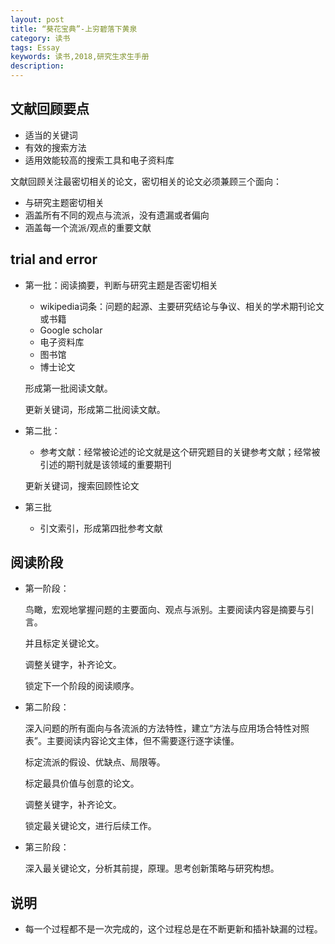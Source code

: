 ```yaml
--- 
layout: post
title: “葵花宝典”-上穷碧落下黄泉
category: 读书
tags: Essay
keywords: 读书,2018,研究生求生手册
description: 
--- 
```


## 文献回顾要点

- 适当的关键词
- 有效的搜索方法
- 适用效能较高的搜索工具和电子资料库

文献回顾关注最密切相关的论文，密切相关的论文必须兼顾三个面向：

- 与研究主题密切相关
- 涵盖所有不同的观点与流派，没有遗漏或者偏向
- 涵盖每一个流派/观点的重要文献

## trial and error

- 第一批：阅读摘要，判断与研究主题是否密切相关

	- wikipedia词条：问题的起源、主要研究结论与争议、相关的学术期刊论文或书籍
	- Google scholar 
	- 电子资料库
	- 图书馆
	- 博士论文
	
	形成第一批阅读文献。
	
	更新关键词，形成第二批阅读文献。
	
- 第二批：

	- 参考文献：经常被论述的论文就是这个研究题目的关键参考文献；经常被引述的期刊就是该领域的重要期刊
	
	更新关键词，搜索回顾性论文
	
- 第三批

	- 引文索引，形成第四批参考文献

	
## 阅读阶段

- 第一阶段：
	
	鸟瞰，宏观地掌握问题的主要面向、观点与派别。主要阅读内容是摘要与引言。

	并且标定关键论文。
	
	调整关键字，补齐论文。
	
	锁定下一个阶段的阅读顺序。
		
- 第二阶段：

	深入问题的所有面向与各流派的方法特性，建立“方法与应用场合特性对照表”。主要阅读内容论文主体，但不需要逐行逐字读懂。
	
	标定流派的假设、优缺点、局限等。
	
	标定最具价值与创意的论文。
	
	调整关键字，补齐论文。
	
	锁定最关键论文，进行后续工作。
	
- 第三阶段：

   深入最关键论文，分析其前提，原理。思考创新策略与研究构想。

## 说明

- 每一个过程都不是一次完成的，这个过程总是在不断更新和插补缺漏的过程。
	
	
	
	
	
	
	
	

